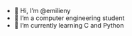- 👋 Hi, I’m @emilieny
- 👀 I’m a computer engineering student
- 🌱 I’m currently learning C and Python

<!---
emilieny/emilieny is a ✨ special ✨ repository because its `README.md` (this file) appears on your GitHub profile.
You can click the Preview link to take a look at your changes.
--->
